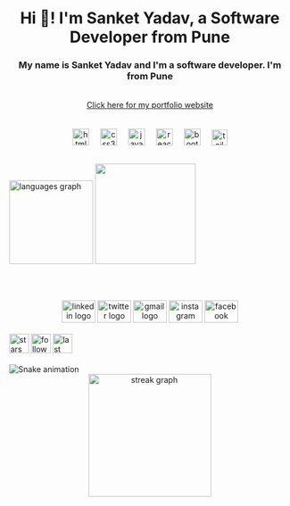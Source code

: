 <h1 align="center">Hi 👋! I'm Sanket Yadav, a Software Developer from Pune </h1>

<h3 align="center">My name is Sanket Yadav and I'm a software developer. I'm from Pune</h3>




<br clear="both">
<div align="center">
  <a href="https://sanketvyadav.github.io/amr" target="_blank" class="button big" >Click here for my portfolio website</a>
</div>
<br><br>

<!-- Language -->
<div align="center">
  <img src="https://cdn.jsdelivr.net/gh/devicons/devicon/icons/html5/html5-original.svg" height="30" alt="html5 logo"  />
  <img width="12" />
  <img src="https://cdn.jsdelivr.net/gh/devicons/devicon/icons/css3/css3-original.svg" height="30" alt="css3 logo"  />
  <img width="12" />
  <img src="https://cdn.jsdelivr.net/gh/devicons/devicon/icons/javascript/javascript-original.svg" height="30" alt="javascript logo"  />
  <img width="12" />
  <img src="https://cdn.jsdelivr.net/gh/devicons/devicon/icons/react/react-original.svg" height="30" alt="react logo"  />
  <img width="12" />
  <img src="https://cdn.jsdelivr.net/gh/devicons/devicon/icons/bootstrap/bootstrap-plain.svg" height="30" alt="bootstrap logo"  />
  <img width="12" />
  <img src="https://imgs.search.brave.com/W9CbFyxwjuZCstu49xt6tccC5kk1TtWTumoZ_-X-XRU/rs:fit:860:0:0/g:ce/aHR0cHM6Ly9jZG4u/d29ybGR2ZWN0b3Js/b2dvLmNvbS9sb2dv/cy90YWlsd2luZC1j/c3MtMi5zdmc.svg" height="28" alt="tailwind logo"  />
</div>

<!--  -->
<div      display: flex;
    justify-content: center;
    gap: 70px;>
  <img src="https://github-readme-stats.vercel.app/api/top-langs?username=sanketvyadav&locale=en&hide_title=true&layout=compact&card_width=320&langs_count=4&theme=dracula&hide_border=true" height="150"           
       alt="languages graph"  />
  <img height="180" style="margin-top:30px; " src="https://media.tenor.com/rePDfDWO3XoAAAAd/hacking.gif"  />
</div>

<!-- Coding Img -->


<br><br>



<!-- Social site -->
<div align="center">
<a href="https://www.linkedin.com/in/prathamesh-vattamwar-483529227/"><img src="https://raw.githubusercontent.com/maurodesouza/profile-readme-generator/master/src/assets/icons/social/linkedin/default.svg" width="60" height="40" alt="linkedin logo"  /></a>
<a href="https://twitter.com/prathameshv24"><img src="https://raw.githubusercontent.com/maurodesouza/profile-readme-generator/master/src/assets/icons/social/twitter/default.svg" width="60" height="40" alt="twitter logo"  /></a>
<a href="mailto:prathamesh.vattamwar24@gmail.com"><img src="https://raw.githubusercontent.com/maurodesouza/profile-readme-generator/master/src/assets/icons/social/gmail/default.svg" width="60" height="40" alt="gmail logo"  /></a>
<a href="https://www.instagram.com/prathameshpv24/"><img src="https://raw.githubusercontent.com/maurodesouza/profile-readme-generator/master/src/assets/icons/social/instagram/default.svg" width="60" height="40" alt="instagram logo"  /></a>
<a href="https://www.facebook.com/prathamesh.vattamwar.7/"><img src="https://raw.githubusercontent.com/maurodesouza/profile-readme-generator/master/src/assets/icons/social/facebook/default.svg" width="60" height="40" alt="facebook logo"  /></a>
</div>

<br>



<div align="left">
  <img src="https://img.shields.io/github/stars/sanketvyadav?label=Total%20Stars&style=for-the-badge" height="35" alt="stars"  />
  <img src="https://img.shields.io/github/followers/sanketvyadav?label=Followers&style=for-the-badge" height="35" alt="followers"  />
  <img src="https://img.shields.io/github/last-commit/sanketvyadav/sanketvyadav?label=Last%20Commit&style=for-the-badge" height="35" alt="last commit"/>
</div>



<br clear="both">

<img src="https://raw.githubusercontent.com/Sutil/Sutil/2b2fad3bf54522bb30c8c170591fc68ff51b69e6/github-contribution-grid-snake2.svg" alt="Snake animation" />









<div align="center">
  <img src="https://streak-stats.demolab.com?user=sanketvyadav&locale=en&mode=daily&theme=dark&hide_border=false&border_radius=5&order=3" height="220" alt="streak graph"  />
</div>
